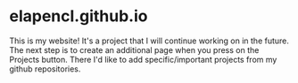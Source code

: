 # elapencl.github.io

This is my website! It's a project that I will continue working on in the future. The next step is to create an additional page when you press on the Projects button. There I'd like to add specific/important projects from my github repositories.
